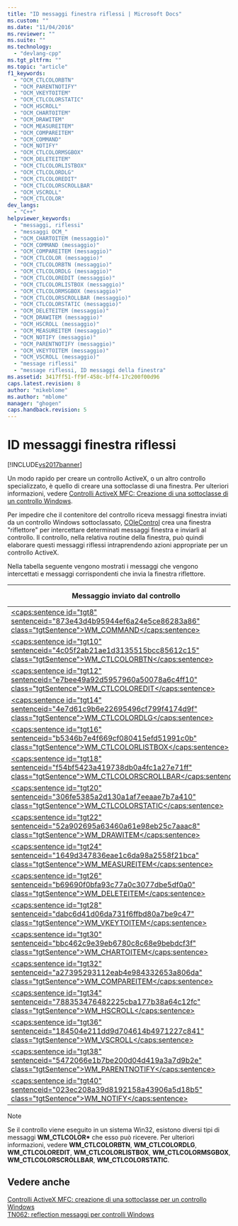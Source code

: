 ```yaml
---
title: "ID messaggi finestra riflessi | Microsoft Docs"
ms.custom: ""
ms.date: "11/04/2016"
ms.reviewer: ""
ms.suite: ""
ms.technology: 
  - "devlang-cpp"
ms.tgt_pltfrm: ""
ms.topic: "article"
f1_keywords: 
  - "OCM_CTLCOLORBTN"
  - "OCM_PARENTNOTIFY"
  - "OCM_VKEYTOITEM"
  - "OCM_CTLCOLORSTATIC"
  - "OCM_HSCROLL"
  - "OCM_CHARTOITEM"
  - "OCM_DRAWITEM"
  - "OCM_MEASUREITEM"
  - "OCM_COMPAREITEM"
  - "OCM_COMMAND"
  - "OCM_NOTIFY"
  - "OCM_CTLCOLORMSGBOX"
  - "OCM_DELETEITEM"
  - "OCM_CTLCOLORLISTBOX"
  - "OCM_CTLCOLORDLG"
  - "OCM_CTLCOLOREDIT"
  - "OCM_CTLCOLORSCROLLBAR"
  - "OCM_VSCROLL"
  - "OCM_CTLCOLOR"
dev_langs: 
  - "C++"
helpviewer_keywords: 
  - "messaggi, riflessi"
  - "messaggi OCM_"
  - "OCM_CHARTOITEM (messaggio)"
  - "OCM_COMMAND (messaggio)"
  - "OCM_COMPAREITEM (messaggio)"
  - "OCM_CTLCOLOR (messaggio)"
  - "OCM_CTLCOLORBTN (messaggio)"
  - "OCM_CTLCOLORDLG (messaggio)"
  - "OCM_CTLCOLOREDIT (messaggio)"
  - "OCM_CTLCOLORLISTBOX (messaggio)"
  - "OCM_CTLCOLORMSGBOX (messaggio)"
  - "OCM_CTLCOLORSCROLLBAR (messaggio)"
  - "OCM_CTLCOLORSTATIC (messaggio)"
  - "OCM_DELETEITEM (messaggio)"
  - "OCM_DRAWITEM (messaggio)"
  - "OCM_HSCROLL (messaggio)"
  - "OCM_MEASUREITEM (messaggio)"
  - "OCM_NOTIFY (messaggio)"
  - "OCM_PARENTNOTIFY (messaggio)"
  - "OCM_VKEYTOITEM (messaggio)"
  - "OCM_VSCROLL (messaggio)"
  - "message riflessi"
  - "message riflessi, ID messaggi della finestra"
ms.assetid: 3417ff51-ff9f-458c-bff4-17c200f00d96
caps.latest.revision: 8
author: "mikeblome"
ms.author: "mblome"
manager: "ghogen"
caps.handback.revision: 5
---
```

# ID messaggi finestra riflessi
[!INCLUDE[vs2017banner](../assembler/inline/includes/vs2017banner.md)]

Un modo rapido per creare un controllo ActiveX, o un altro controllo specializzato, è quello di creare una sottoclasse di una finestra.  Per ulteriori informazioni, vedere [Controlli ActiveX MFC: Creazione di una sottoclasse di un controllo Windows](../mfc/mfc-activex-controls-subclassing-a-windows-control.md).  
  
 Per impedire che il contenitore del controllo riceva messaggi finestra inviati da un controllo Windows sottoclassato, [COleControl](../mfc/reference/colecontrol-class.md) crea una finestra "riflettore" per intercettare determinati messaggi finestra e inviarli al controllo.  Il controllo, nella relativa routine della finestra, può quindi elaborare questi messaggi riflessi intraprendendo azioni appropriate per un controllo ActiveX.  
  
 Nella tabella seguente vengono mostrati i messaggi che vengono intercettati e messaggi corrispondenti che invia la finestra riflettore.  
  
|Messaggio inviato dal controllo|Messaggio riflesso al controllo|  
|-------------------------------------|-------------------------------------|  
|[\<caps:sentence id\="tgt8" sentenceid\="873e43d4b95944ef6a24e5ce86283a86" class\="tgtSentence"\>WM\_COMMAND\<\/caps:sentence\>](http://msdn.microsoft.com/library/windows/desktop/ms647591)|**OCM\_COMMAND**|  
|[\<caps:sentence id\="tgt10" sentenceid\="4c05f2ab21ae1d3135515bcc85612c15" class\="tgtSentence"\>WM\_CTLCOLORBTN\<\/caps:sentence\>](http://msdn.microsoft.com/library/windows/desktop/bb761849)|**OCM\_CTLCOLORBTN**|  
|[\<caps:sentence id\="tgt12" sentenceid\="e7bee49a92d5957960a50078a6c4ff10" class\="tgtSentence"\>WM\_CTLCOLOREDIT\<\/caps:sentence\>](http://msdn.microsoft.com/library/windows/desktop/bb761691)|**OCM\_CTLCOLOREDIT**|  
|[\<caps:sentence id\="tgt14" sentenceid\="4e7d61c9b6e22695496cf799f4174d9f" class\="tgtSentence"\>WM\_CTLCOLORDLG\<\/caps:sentence\>](http://msdn.microsoft.com/library/windows/desktop/ms645417)|**OCM\_CTLCOLORDLG**|  
|[\<caps:sentence id\="tgt16" sentenceid\="b5346b7e4f669cf080415efd51991c0b" class\="tgtSentence"\>WM\_CTLCOLORLISTBOX\<\/caps:sentence\>](http://msdn.microsoft.com/library/windows/desktop/bb761360)|**OCM\_CTLCOLORLISTBOX**|  
|[\<caps:sentence id\="tgt18" sentenceid\="f54bf5423a419738db0a4fc1a27e71ff" class\="tgtSentence"\>WM\_CTLCOLORSCROLLBAR\<\/caps:sentence\>](http://msdn.microsoft.com/library/windows/desktop/bb787573)|**OCM\_CTLCOLORSCROLLBAR**|  
|[\<caps:sentence id\="tgt20" sentenceid\="306fe5385a2d130a1af7eeaae7b7a410" class\="tgtSentence"\>WM\_CTLCOLORSTATIC\<\/caps:sentence\>](http://msdn.microsoft.com/library/windows/desktop/bb787524)|**OCM\_CTLCOLORSTATIC**|  
|[\<caps:sentence id\="tgt22" sentenceid\="52a902695a63460a61e98eb25c7aaac8" class\="tgtSentence"\>WM\_DRAWITEM\<\/caps:sentence\>](http://msdn.microsoft.com/library/windows/desktop/bb775923)|**OCM\_DRAWITEM**|  
|[\<caps:sentence id\="tgt24" sentenceid\="1649d347836eae1c6da98a2558f21bca" class\="tgtSentence"\>WM\_MEASUREITEM\<\/caps:sentence\>](http://msdn.microsoft.com/library/windows/desktop/bb775925)|**OCM\_MEASUREITEM**|  
|[\<caps:sentence id\="tgt26" sentenceid\="b69690f0bfa93c77a0c3077dbe5df0a0" class\="tgtSentence"\>WM\_DELETEITEM\<\/caps:sentence\>](http://msdn.microsoft.com/library/windows/desktop/bb761362)|**OCM\_DELETEITEM**|  
|[\<caps:sentence id\="tgt28" sentenceid\="dabc6d41d06da731f6ffbd80a7be9c47" class\="tgtSentence"\>WM\_VKEYTOITEM\<\/caps:sentence\>](http://msdn.microsoft.com/library/windows/desktop/bb761364)|**OCM\_VKEYTOITEM**|  
|[\<caps:sentence id\="tgt30" sentenceid\="bbc462c9e39eb6780c8c68e9bebdcf3f" class\="tgtSentence"\>WM\_CHARTOITEM\<\/caps:sentence\>](http://msdn.microsoft.com/library/windows/desktop/bb761358)|**OCM\_CHARTOITEM**|  
|[\<caps:sentence id\="tgt32" sentenceid\="a27395293112eab4e984332653a806da" class\="tgtSentence"\>WM\_COMPAREITEM\<\/caps:sentence\>](http://msdn.microsoft.com/library/windows/desktop/bb775921)|**OCM\_COMPAREITEM**|  
|[\<caps:sentence id\="tgt34" sentenceid\="788353476482225cba177b38a64c12fc" class\="tgtSentence"\>WM\_HSCROLL\<\/caps:sentence\>](http://msdn.microsoft.com/library/windows/desktop/bb787575)|**OCM\_HSCROLL**|  
|[\<caps:sentence id\="tgt36" sentenceid\="184504e211dd9d704614b4971227c841" class\="tgtSentence"\>WM\_VSCROLL\<\/caps:sentence\>](http://msdn.microsoft.com/library/windows/desktop/bb787577)|**OCM\_VSCROLL**|  
|[\<caps:sentence id\="tgt38" sentenceid\="5472066e1b7be200d04d419a3a7d9b2e" class\="tgtSentence"\>WM\_PARENTNOTIFY\<\/caps:sentence\>](https://msdn.microsoft.com/en-us/library/ms632638.aspx)|**OCM\_PARENTNOTIFY**|  
|[\<caps:sentence id\="tgt40" sentenceid\="023ec208a39d8192158a43906a5d18b5" class\="tgtSentence"\>WM\_NOTIFY\<\/caps:sentence\>](http://msdn.microsoft.com/library/windows/desktop/bb775583)|**OCM\_NOTIFY**|  
  
> [!NOTE]
>  Se il controllo viene eseguito in un sistema Win32, esistono diversi tipi di messaggi **WM\_CTLCOLOR\*** che esso può ricevere.  Per ulteriori informazioni, vedere **WM\_CTLCOLORBTN**, **WM\_CTLCOLORDLG**, **WM\_CTLCOLOREDIT**, **WM\_CTLCOLORLISTBOX**, **WM\_CTLCOLORMSGBOX**, **WM\_CTLCOLORSCROLLBAR**, **WM\_CTLCOLORSTATIC**.  
  
## Vedere anche  
 [Controlli ActiveX MFC: creazione di una sottoclasse per un controllo Windows](../mfc/mfc-activex-controls-subclassing-a-windows-control.md)   
 [TN062: reflection messaggi per controlli Windows](../mfc/tn062-message-reflection-for-windows-controls.md)